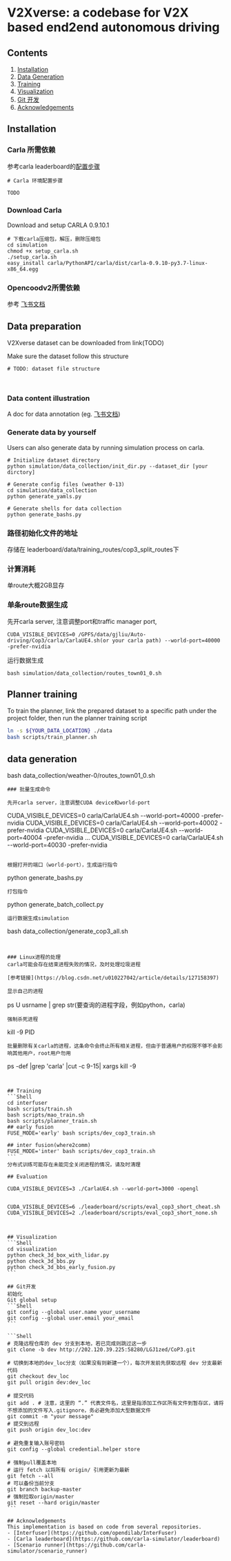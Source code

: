 # V2Xverse: a codebase for V2X based end2end autonomous driving

## Contents
1. [Installation](#Installation)
2. [Data Generation](#Data-generation)
3. [Training](#Training)
4. [Visualization](#Visualization)
5. [Git 开发](#Git开发)
6. [Acknowledgements](#Acknowledgements)

## Installation

### Carla 所需依赖

参考carla leaderboard的[配置步骤](https://leaderboard.carla.org/get_started/)

```Shell
# Carla 环境配置步骤

TODO
```
### Download Carla
Download and setup CARLA 0.9.10.1
```Shell
# 下载carla压缩包，解压，删除压缩包
cd simulation
chmod +x setup_carla.sh
./setup_carla.sh
easy_install carla/PythonAPI/carla/dist/carla-0.9.10-py3.7-linux-x86_64.egg
```

### Opencoodv2所需依赖

参考 [飞书文档](https://udtkdfu8mk.feishu.cn/docx/doxcnMGYWWnJq3qIR9obqPRbmoZ)

## Data preparation

V2Xverse dataset can be downloaded from link(TODO)

Make sure the dataset follow this structure
```Shell
# TODO: dataset file structure



```

### Data content illustration

A doc for data annotation (eg. [飞书文档](https://udtkdfu8mk.feishu.cn/mindnotes/bmncnNo9xElMoWMidFZxpmF08fg))

### Generate data by yourself

Users can also generate data by running simulation process on carla.


~~~Shell
# Initialize dataset directory
python simulation/data_collection/init_dir.py --dataset_dir [your dirctory]

# Generate config files (weather 0-13)
cd simulation/data_collection
python generate_yamls.py

# Generate shells for data collection
python generate_bashs.py

~~~
### 路径初始化文件的地址
存储在 leaderboard/data/training_routes/cop3_split_routes下
### 计算消耗
单route大概2GB显存
### 单条route数据生成
先开carla server, 注意调整port和traffic manager port, 

~~~
CUDA_VISIBLE_DEVICES=0 /GPFS/data/gjliu/Auto-driving/Cop3/carla/CarlaUE4.sh(or your carla path) --world-port=40000 -prefer-nvidia
~~~

运行数据生成
~~~
bash simulation/data_collection/routes_town01_0.sh
~~~


## Planner training

To train the planner, link the prepared dataset to a specific path under the project folder, then run the planner training script

```BASH
ln -s ${YOUR_DATA_LOCATION} ./data
bash scripts/train_planner.sh
```

## data generation
bash data_collection/weather-0/routes_town01_0.sh
~~~
### 批量生成命令

先开carla server，注意调整CUDA device和world-port
~~~
CUDA_VISIBLE_DEVICES=0 carla/CarlaUE4.sh --world-port=40000 -prefer-nvidia
CUDA_VISIBLE_DEVICES=0 carla/CarlaUE4.sh --world-port=40002 -prefer-nvidia
CUDA_VISIBLE_DEVICES=0 carla/CarlaUE4.sh --world-port=40004 -prefer-nvidia
...
CUDA_VISIBLE_DEVICES=0 carla/CarlaUE4.sh --world-port=40030 -prefer-nvidia
~~~

根据打开的端口（world-port），生成运行指令
~~~
python generate_bashs.py
~~~
打包指令
~~~
python generate_batch_collect.py
~~~
运行数据生成simulation
~~~
bash data_collection/generate_cop3_all.sh
~~~


### Linux进程的处理
carla可能会存在结束进程失败的情况，及时处理垃圾进程

[参考链接](https://blog.csdn.net/u010227042/article/details/127158397)

显示自己的进程
~~~
ps U usrname | grep str(要查询的进程字段，例如python，carla)
~~~
强制杀死进程
~~~
kill -9 PID
~~~
批量删除有关carla的进程，这条命令会终止所有相关进程，但由于普通用户的权限不够不会影响其他用户，root用户勿用
~~~
ps -def |grep 'carla' |cut -c 9-15| xargs kill -9
~~~


## Training
```Shell
cd interfuser
bash scripts/train.sh
bash scripts/mao_train.sh
bash scripts/planner_train.sh
## early fusion
FUSE_MODE='early' bash scripts/dev_cop3_train.sh

## inter fusion(where2comm)
FUSE_MODE='inter' bash scripts/dev_cop3_train.sh
```
分布式训练可能存在未能完全关闭进程的情况，请及时清理

## Evaluation

CUDA_VISIBLE_DEVICES=3 ./CarlaUE4.sh --world-port=3000 -opengl


CUDA_VISIBLE_DEVICES=6 ./leaderboard/scripts/eval_cop3_short_cheat.sh
CUDA_VISIBLE_DEVICES=2 ./leaderboard/scripts/eval_cop3_short_none.sh



## Visualization
```Shell
cd visualization
python check_3d_box_with_lidar.py
python check_3d_bbs.py
python check_3d_bbs_early_fusion.py
```

## Git开发
初始化
Git global setup
```Shell
git config --global user.name your_username
git config --global user.email your_email
```

```Shell
# 克隆远程仓库的 dev 分支到本地，若已完成则跳过这一步
git clone -b dev http://202.120.39.225:58280/LGJ1zed/CoP3.git

# 切换到本地的dev_loc分支（如果没有则新建一个），每次开发前先获取远程 dev 分支最新代码
git checkout dev_loc
git pull origin dev:dev_loc

# 提交代码
git add . # 注意，这里的 “.” 代表文件名，这里是指添加工作区所有文件到暂存区，请将不想添加的文件写入.gitignore，务必避免添加大型数据文件 
git commit -m "your message"
# 提交到远程
git push origin dev_loc:dev

# 避免重复输入账号密码
git config --global credential.helper store

# 强制pull覆盖本地
# 运行 fetch 以将所有 origin/ 引用更新为最新
git fetch --all
# 可以备份当前分支
git branch backup-master
# 强制拉取origin/master
git reset --hard origin/master
```

## Acknowledgements
This implementation is based on code from several repositories.
- [Interfuser](https://github.com/opendilab/InterFuser)
- [Carla leaderboard](https://github.com/carla-simulator/leaderboard)
- [Scenario runner](https://github.com/carla-simulator/scenario_runner)
